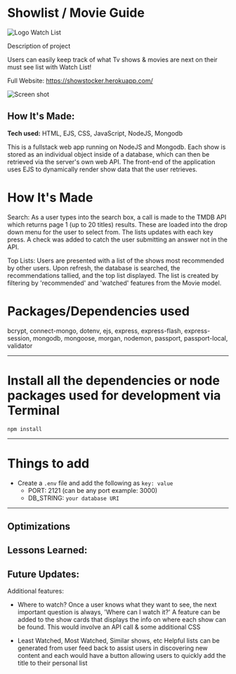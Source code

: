 # Showlist / Movie Guide

![Logo](public/assests/best-buds-logo.png) Watch List

Description of project

Users can easily keep track of what Tv shows & movies are next on their must see list with Watch List! 

Full Website: https://showstocker.herokuapp.com/

![Screen shot](public/assests/movies.PNG)

## How It's Made:

**Tech used:** HTML, EJS, CSS, JavaScript, NodeJS, Mongodb

This is a fullstack web app running on NodeJS and Mongodb. Each show is stored as an individual object inside of a database, which can then be retrieved via the server's own web API. The front-end of the application uses EJS to dynamically render show data that the user retrieves. 

# How It's Made

Search:
As a user types into the search box, a call is made to the TMDB API which returns page 1 (up to 20 titles) results. These are loaded into the drop down menu for the user to select from. The lists updates with each key press. A check was added to catch the user submitting an answer not in the API.

Top Lists: 
Users are presented with a list of the shows most recommended by other users. Upon refresh, the database is searched, the recommendations tallied, and the top list displayed. The list is created by filtering by 'recommended' and 'watched' features from the Movie model. 


# Packages/Dependencies used 

bcrypt, connect-mongo, dotenv, ejs, express, express-flash, express-session, mongodb, mongoose, morgan, nodemon, passport, passport-local, validator

---

# Install all the dependencies or node packages used for development via Terminal

`npm install` 

---

# Things to add

- Create a `.env` file and add the following as `key: value` 
  - PORT: 2121 (can be any port example: 3000) 
  - DB_STRING: `your database URI` 
 ---

## Optimizations



## Lessons Learned:



## Future Updates:
Additional features:

- Where to watch? Once a user knows what they want to see, the next important question is always, 'Where can I watch it?' A feature can be added to the show cards that displays the info on where each show can be found. This would involve an API call & some additional CSS

- Least Watched, Most Watched, Similar shows, etc Helpful lists can be generated from user feed back to assist users in discovering new content and each would have a button allowing users to quickly add the title to their personal list



